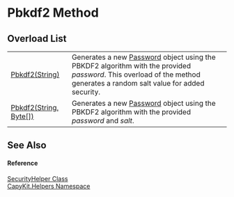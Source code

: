 # Pbkdf2 Method


## Overload List
<table>
<tr>
<td><a href="M_CapyKit_Helpers_SecurityHelper_Pbkdf2">Pbkdf2(String)</a></td>
<td>Generates a new <a href="T_CapyKit_Password">Password</a> object using the PBKDF2 algorithm with the provided <em>password</em>. This overload of the method generates a random salt value for added security.</td></tr>
<tr>
<td><a href="M_CapyKit_Helpers_SecurityHelper_Pbkdf2_1">Pbkdf2(String, Byte[])</a></td>
<td>Generates a new <a href="T_CapyKit_Password">Password</a> object using the PBKDF2 algorithm with the provided <em>password</em> and <em>salt</em>.</td></tr>
</table>

## See Also


#### Reference
<a href="T_CapyKit_Helpers_SecurityHelper">SecurityHelper Class</a>  
<a href="N_CapyKit_Helpers">CapyKit.Helpers Namespace</a>  
